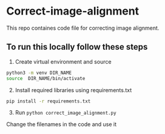 # Correct-image-alignment

This repo containes code file for correcting image alignment.

## To run this locally follow these steps

1. Create virtual environment and source

```bash
python3 -m venv DIR_NAME
source  DIR_NAME/bin/activate
```

2. Install required libraries using requirements.txt

```bash
pip install -r requirements.txt
```

3. Run `python correct_image_alignment.py`

Change the filenames in the code and use it
